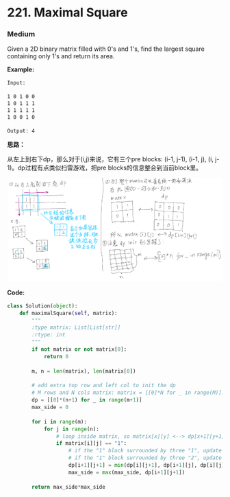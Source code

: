 # 221. Maximal Square
### Medium

Given a 2D binary matrix filled with 0's and 1's, find the largest square containing only 1's and return its area.

**Example:**

```
Input: 

1 0 1 0 0
1 0 1 1 1
1 1 1 1 1
1 0 0 1 0

Output: 4
```

**思路：**

从左上到右下dp，那么对于(i,j)来说，它有三个pre blocks: (i-1, j-1), (i-1, j), (i, j-1)。dp过程有点类似扫雷游戏，把pre blocks的信息整合到当前block里。

![pic](https://github.com/monocosmo/Leetcode/blob/master/Note_pics/lc221.PNG)

**Code:**
```python
class Solution(object):
    def maximalSquare(self, matrix):
        """
        :type matrix: List[List[str]]
        :rtype: int
        """
        if not matrix or not matrix[0]:
            return 0
        
        m, n = len(matrix), len(matrix[0])
        
        # add extra top row and left col to init the dp
        # M rows and N cols matrix: matrix = [[0]*N for _ in range(M)]!!!
        dp = [[0]*(n+1) for _ in range(m+1)]
        max_side = 0
        
        for i in range(m):
            for j in range(n):
                # loop inside matrix, so matrix[x][y] <--> dp[x+1][y+1]
                if matrix[i][j] == "1":
                    # if the "1" block surrounded by three "1", update it to "2"
                    # if the "1" block surrounded by three "2", update it to "3"
                    dp[i+1][j+1] = min(dp[i][j+1], dp[i+1][j], dp[i][j]) + 1
                    max_side = max(max_side, dp[i+1][j+1])

        return max_side*max_side
```
